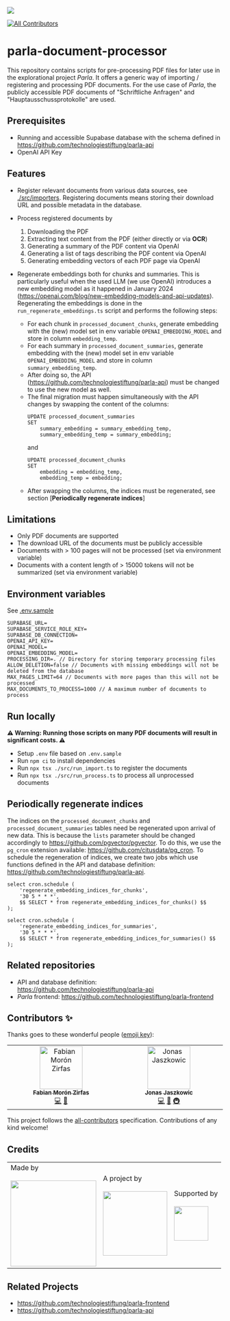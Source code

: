 ![](https://img.shields.io/badge/Built%20with%20%E2%9D%A4%EF%B8%8F-at%20Technologiestiftung%20Berlin-blue)

<!-- ALL-CONTRIBUTORS-BADGE:START - Do not remove or modify this section -->

[![All Contributors](https://img.shields.io/badge/all_contributors-2-orange.svg?style=flat-square)](#contributors-)

<!-- ALL-CONTRIBUTORS-BADGE:END -->

# parla-document-processor

This repository contains scripts for pre-processing PDF files for later use in the explorational project _Parla_. It offers a generic way of importing / registering and processing PDF documents. For the use case of _Parla_, the publicly accessible PDF documents of "Schriftliche Anfragen" and "Hauptausschussprotokolle" are used.

## Prerequisites

- Running and accessible Supabase database with the schema defined in https://github.com/technologiestiftung/parla-api
- OpenAI API Key

## Features

- Register relevant documents from various data sources, see [./src/importers](./src/importers). Registering documents means storing their download URL and possible metadata in the database.
- Process registered documents by

  1. Downloading the PDF
  2. Extracting text content from the PDF (either directly or via **OCR**)
  3. Generating a summary of the PDF content via OpenAI
  4. Generating a list of tags describing the PDF content via OpenAI
  5. Generating embedding vectors of each PDF page via OpenAI

- Regenerate embeddings both for chunks and summaries. This is particularly useful when the used LLM (we use OpenAI) introduces a new embedding model as it happened in January 2024 (https://openai.com/blog/new-embedding-models-and-api-updates). Regenerating the embeddings is done in the `run_regenerate_embeddings.ts` script and performs the following steps:

  - For each chunk in `processed_document_chunks`, generate embedding with the (new) model set in env variable `OPENAI_EMBEDDING_MODEL` and store in column `embedding_temp`.
  - For each summary in `processed_document_summaries`, generate embedding with the (new) model set in env variable `OPENAI_EMBEDDING_MODEL` and store in column `summary_embedding_temp`.
  - After doing so, the API (https://github.com/technologiestiftung/parla-api) must be changed to use the new model as well.
  - The final migration must happen simultaneously with the API changes by swapping the content of the columns:
    ```
    UPDATE processed_document_summaries
    SET
        summary_embedding = summary_embedding_temp,
        summary_embedding_temp = summary_embedding;
    ```
    and
    ```
    UPDATE processed_document_chunks
    SET
        embedding = embedding_temp,
        embedding_temp = embedding;
    ```
  - After swapping the columns, the indices must be regenerated, see section [**Periodically regenerate indices**]

## Limitations

- Only PDF documents are supported
- The download URL of the documents must be publicly accessible
- Documents with > 100 pages will not be processed (set via environment variable)
- Documents with a content length of > 15000 tokens will not be summarized (set via environment variable)

## Environment variables

See [.env.sample](.env.sample)

```
SUPABASE_URL=
SUPABASE_SERVICE_ROLE_KEY=
SUPABASE_DB_CONNECTION=
OPENAI_API_KEY=
OPENAI_MODEL=
OPENAI_EMBEDDING_MODEL=
PROCESSING_DIR=. // Directory for storing temporary processing files
ALLOW_DELETION=false // Documents with missing embeddings will not be deleted from the database
MAX_PAGES_LIMIT=64 // Documents with more pages than this will not be processed
MAX_DOCUMENTS_TO_PROCESS=1000 // A maximum number of documents to process
```

## Run locally

**⚠️ Warning: Running those scripts on many PDF documents will result in significant costs. ⚠️**

- Setup `.env` file based on `.env.sample`
- Run `npm ci` to install dependencies
- Run `npx tsx ./src/run_import.ts` to register the documents
- Run `npx tsx ./src/run_process.ts` to process all unprocessed documents

## Periodically regenerate indices

The indices on the `processed_document_chunks` and `processed_document_summaries` tables need be regenerated upon arrival of new data.
This is because the `lists` parameter should be changed accordingly to https://github.com/pgvector/pgvector. To do this, we use the `pg_cron` extension available: https://github.com/citusdata/pg_cron. To schedule the regeneration of indices, we create two jobs which use functions defined in the API and database definition: https://github.com/technologiestiftung/parla-api.

```
select cron.schedule (
    'regenerate_embedding_indices_for_chunks',
    '30 5 * * *',
    $$ SELECT * from regenerate_embedding_indices_for_chunks() $$
);

select cron.schedule (
    'regenerate_embedding_indices_for_summaries',
    '30 5 * * *',
    $$ SELECT * from regenerate_embedding_indices_for_summaries() $$
);
```

## Related repositories

- API and database definition: https://github.com/technologiestiftung/parla-api
- _Parla_ frontend: https://github.com/technologiestiftung/parla-frontend

## Contributors ✨

Thanks goes to these wonderful people ([emoji key](https://allcontributors.org/docs/en/emoji-key)):

<!-- ALL-CONTRIBUTORS-LIST:START - Do not remove or modify this section -->
<!-- prettier-ignore-start -->
<!-- markdownlint-disable -->
<table>
  <tbody>
    <tr>
      <td align="center" valign="top" width="14.28%"><a href="https://fabianmoronzirfas.me/"><img src="https://avatars.githubusercontent.com/u/315106?v=4?s=100" width="100px;" alt="Fabian Morón Zirfas"/><br /><sub><b>Fabian Morón Zirfas</b></sub></a><br /><a href="https://github.com/technologiestiftung/parla-document-processor/commits?author=ff6347" title="Code">💻</a> <a href="#ideas-ff6347" title="Ideas, Planning, & Feedback">🤔</a></td>
      <td align="center" valign="top" width="14.28%"><a href="https://github.com/Jaszkowic"><img src="https://avatars.githubusercontent.com/u/10830180?v=4?s=100" width="100px;" alt="Jonas Jaszkowic"/><br /><sub><b>Jonas Jaszkowic</b></sub></a><br /><a href="https://github.com/technologiestiftung/parla-document-processor/commits?author=Jaszkowic" title="Code">💻</a> <a href="#ideas-Jaszkowic" title="Ideas, Planning, & Feedback">🤔</a> <a href="#infra-Jaszkowic" title="Infrastructure (Hosting, Build-Tools, etc)">🚇</a></td>
    </tr>
  </tbody>
</table>

<!-- markdownlint-restore -->
<!-- prettier-ignore-end -->

<!-- ALL-CONTRIBUTORS-LIST:END -->

This project follows the [all-contributors](https://github.com/all-contributors/all-contributors) specification. Contributions of any kind welcome!

## Credits

<table>
  <tr>
    <td>
      Made by <a href="https://citylab-berlin.org/de/start/">
        <br />
        <br />
        <img width="200" src="https://logos.citylab-berlin.org/logo-citylab-berlin.svg" />
      </a>
    </td>
    <td>
      A project by <a href="https://www.technologiestiftung-berlin.de/">
        <br />
        <br />
        <img width="150" src="https://logos.citylab-berlin.org/logo-technologiestiftung-berlin-de.svg" />
      </a>
    </td>
    <td>
      Supported by <a href="https://www.berlin.de/rbmskzl/">
        <br />
        <br />
        <img width="80" src="https://logos.citylab-berlin.org/logo-berlin-senatskanzelei-de.svg" />
      </a>
    </td>
  </tr>
</table>

## Related Projects

- https://github.com/technologiestiftung/parla-frontend
- https://github.com/technologiestiftung/parla-api
